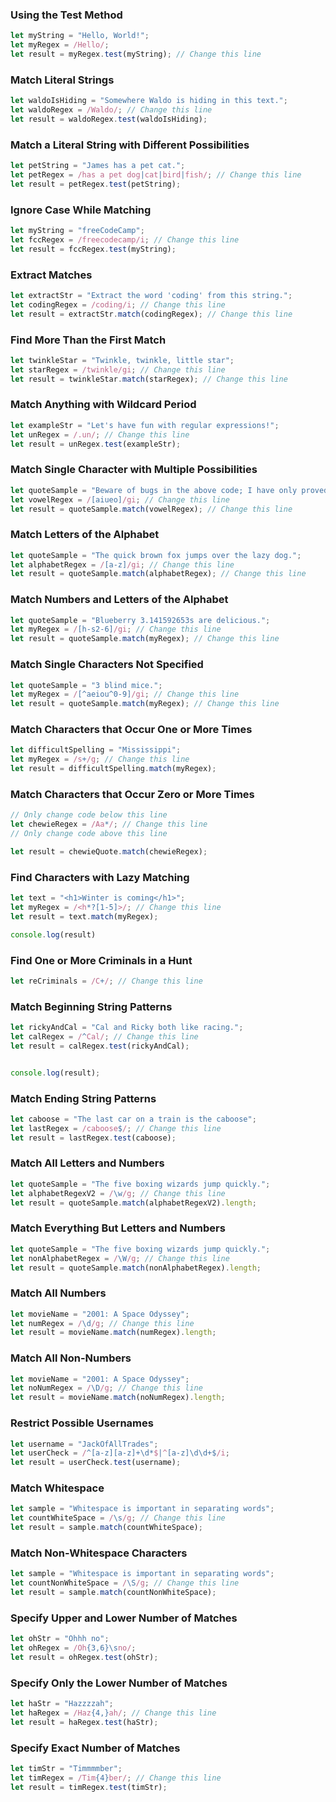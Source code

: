 ### Using the Test Method
```js
let myString = "Hello, World!";
let myRegex = /Hello/;
let result = myRegex.test(myString); // Change this line
```

### Match Literal Strings
```js
let waldoIsHiding = "Somewhere Waldo is hiding in this text.";
let waldoRegex = /Waldo/; // Change this line
let result = waldoRegex.test(waldoIsHiding);
```

### Match a Literal String with Different Possibilities
```js
let petString = "James has a pet cat.";
let petRegex = /has a pet dog|cat|bird|fish/; // Change this line
let result = petRegex.test(petString);
```

### Ignore Case While Matching
```js
let myString = "freeCodeCamp";
let fccRegex = /freecodecamp/i; // Change this line
let result = fccRegex.test(myString);
```

### Extract Matches
```js
let extractStr = "Extract the word 'coding' from this string.";
let codingRegex = /coding/i; // Change this line
let result = extractStr.match(codingRegex); // Change this line
```

### Find More Than the First Match
```js
let twinkleStar = "Twinkle, twinkle, little star";
let starRegex = /twinkle/gi; // Change this line
let result = twinkleStar.match(starRegex); // Change this line
```

### Match Anything with Wildcard Period
```js
let exampleStr = "Let's have fun with regular expressions!";
let unRegex = /.un/; // Change this line
let result = unRegex.test(exampleStr);
```

### Match Single Character with Multiple Possibilities
```js
let quoteSample = "Beware of bugs in the above code; I have only proved it correct, not tried it.";
let vowelRegex = /[aiueo]/gi; // Change this line
let result = quoteSample.match(vowelRegex); // Change this line
```

### Match Letters of the Alphabet
```js
let quoteSample = "The quick brown fox jumps over the lazy dog.";
let alphabetRegex = /[a-z]/gi; // Change this line
let result = quoteSample.match(alphabetRegex); // Change this line
```

### Match Numbers and Letters of the Alphabet
```js
let quoteSample = "Blueberry 3.141592653s are delicious.";
let myRegex = /[h-s2-6]/gi; // Change this line
let result = quoteSample.match(myRegex); // Change this line
```

### Match Single Characters Not Specified
```js
let quoteSample = "3 blind mice.";
let myRegex = /[^aeiou^0-9]/gi; // Change this line
let result = quoteSample.match(myRegex); // Change this line
```

### Match Characters that Occur One or More Times
```js
let difficultSpelling = "Mississippi";
let myRegex = /s+/g; // Change this line
let result = difficultSpelling.match(myRegex);
```

### Match Characters that Occur Zero or More Times
```js
// Only change code below this line
let chewieRegex = /Aa*/; // Change this line
// Only change code above this line

let result = chewieQuote.match(chewieRegex);
```

### Find Characters with Lazy Matching
```js
let text = "<h1>Winter is coming</h1>";
let myRegex = /<h*?[1-5]>/; // Change this line
let result = text.match(myRegex);

console.log(result)
```

### Find One or More Criminals in a Hunt
```js
let reCriminals = /C+/; // Change this line
```

### Match Beginning String Patterns
```js
let rickyAndCal = "Cal and Ricky both like racing.";
let calRegex = /^Cal/; // Change this line
let result = calRegex.test(rickyAndCal);


console.log(result);
```

### Match Ending String Patterns
```js
let caboose = "The last car on a train is the caboose";
let lastRegex = /caboose$/; // Change this line
let result = lastRegex.test(caboose);
```

### Match All Letters and Numbers
```js
let quoteSample = "The five boxing wizards jump quickly.";
let alphabetRegexV2 = /\w/g; // Change this line
let result = quoteSample.match(alphabetRegexV2).length;
```

### Match Everything But Letters and Numbers
```js
let quoteSample = "The five boxing wizards jump quickly.";
let nonAlphabetRegex = /\W/g; // Change this line
let result = quoteSample.match(nonAlphabetRegex).length;
```

### Match All Numbers
```js
let movieName = "2001: A Space Odyssey";
let numRegex = /\d/g; // Change this line
let result = movieName.match(numRegex).length;
```

### Match All Non-Numbers
```js
let movieName = "2001: A Space Odyssey";
let noNumRegex = /\D/g; // Change this line
let result = movieName.match(noNumRegex).length;
```

### Restrict Possible Usernames
```js
let username = "JackOfAllTrades";
let userCheck = /^[a-z][a-z]+\d*$|^[a-z]\d\d+$/i;
let result = userCheck.test(username);
```

### Match Whitespace
```js
let sample = "Whitespace is important in separating words";
let countWhiteSpace = /\s/g; // Change this line
let result = sample.match(countWhiteSpace);
```

### Match Non-Whitespace Characters
```js
let sample = "Whitespace is important in separating words";
let countNonWhiteSpace = /\S/g; // Change this line
let result = sample.match(countNonWhiteSpace);
```

### Specify Upper and Lower Number of Matches
```js
let ohStr = "Ohhh no";
let ohRegex = /Oh{3,6}\sno/;
let result = ohRegex.test(ohStr);
```

### Specify Only the Lower Number of Matches
```js
let haStr = "Hazzzzah";
let haRegex = /Haz{4,}ah/; // Change this line
let result = haRegex.test(haStr);
```

### Specify Exact Number of Matches
```js
let timStr = "Timmmmber";
let timRegex = /Tim{4}ber/; // Change this line
let result = timRegex.test(timStr);
```